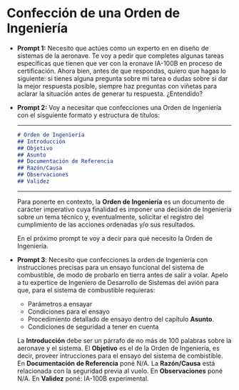 # Confección de una Orden de Ingeniería

- **Prompt 1:** Necesito que actúes como un experto en en diseño de sistemas de la aeronave. Te voy a pedir que completes algunas tareas específicas que tienen que ver con la eronave IA-100B en proceso de certificación. Ahora bien, antes de que respondas, quiero que hagas lo siguiente: si tienes alguna pregunta sobre mi tarea o dudas sobre si dar la mejor respuesta posible, siempre haz preguntas con viñetas para aclarar la situación antes de generar tu respuesta. ¿Entendido?

- **Prompt 2:** Voy a necesitar que confecciones una Orden de Ingeniería con el sisguiente formato y estructura de títulos:

    ---
    ```Markdown
    # Orden de Ingeniería
    ## Introducción
    ## Objetivo
    ## Asunto
    ## Documentación de Referencia
    ## Razón/Causa
    ## Observaciones
    ## Validez
    ```
    ---
    Para ponerte en contexto, la **Orden de Ingeniería** es un documento de carácter imperativo cuya finalidad es imponer una decisión de Ingeniería sobre un tema técnico y, eventualmente, solicitar el registro del cumplimiento de las acciones ordenadas y/o sus resultados.

    En el próximo prompt te voy a decir para qué necesito la Orden de Ingeniería.

- **Prompt 3**: Necesito que confecciones la orden de Ingeniería con instrucciones precisas para un ensayo funcional del sistema de combustible, de modo de probarlo en tierra antes de salir a volar. Apelo a tu expertice de Ingeniero de Desarrollo de Sistemas del avión para que, para el sistema de combustible requieras:

    - Parámetros a ensayar
    - Condiciones para el ensayo
    - Procedimiento detallado de ensayo dentro del capítulo **Asunto**.
    - Condiciones de seguridad a tener en cuenta

    La **Introducción** debe ser un párrafo de no más de 100 palabras sobre la aeronave y el sistema.
    El **Objetivo** es el de la Orden de Ingeniería, es decir, proveer intrucciones para el ensayo del sistema de combistible.
    En **Documentación de Referencia** poné N/A.
    La **Razón/Causa** está relacionada con la seguridad previa al vuelo.
    En **Observaciones** poné N/A.
    En **Validez** poné: IA-100B experimental.
